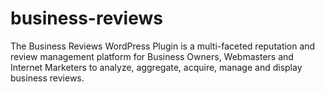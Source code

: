 # business-reviews
The Business Reviews WordPress Plugin is a multi-faceted reputation and review management platform for Business Owners, Webmasters and Internet Marketers to analyze, aggregate, acquire, manage and display business reviews.
